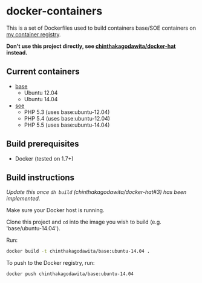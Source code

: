 # docker-containers

This is a set of Dockerfiles used to build containers base/SOE containers on [my container registry](https://registry.hub.docker.com/u/chinthakagodawita/).

**Don't use this project directly, see [chinthakagodawita/docker-hat](https://github.com/chinthakagodawita/docker-hat) instead.**

## Current containers

* [base](https://hub.docker.com/r/chinthakagodawita/base/)
    * Ubuntu 12.04
    * Ubuntu 14.04
* [soe](https://hub.docker.com/r/chinthakagodawita/soe/)
    * PHP 5.3 (uses base:ubuntu-12.04)
    * PHP 5.4 (uses base:ubuntu-12.04)
    * PHP 5.5 (uses base:ubuntu-14.04)

## Build prerequisites
* Docker (tested on 1.7+)

## Build instructions
_Update this once `dh build` (chinthakagodawita/docker-hat#3) has been implemented._

Make sure your Docker host is running.

Clone this project and `cd` into the image you wish to build (e.g. 'base/ubuntu-14.04').

Run:

```bash
docker build -t chinthakagodawita/base:ubuntu-14.04 .
```

To push to the Docker registry, run:

```bash
docker push chinthakagodawita/base:ubuntu-14.04
```
